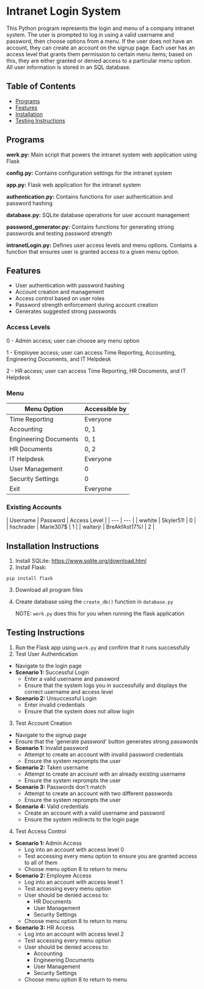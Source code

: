 # Intranet Login System
This Python program represents the login and menu of a company intranet system. The user is prompted to log in using a valid username and password, then choose options from a menu. If 
the user does not have an account, they can create an account on the signup page. 
Each user has an access level that grants them permission to certain menu items; based on this, they are either granted or denied access to a particular menu option. All user information is stored in an SQL database.

## Table of Contents

- [Programs](#programs)
- [Features](#features)
- [Installation](#installation-instructions)
- [Testing Instructions](#testing-instructions)

## Programs
**werk.py:** Main script that powers the intranet system web application using Flask

**config.py:** Contains configuration settings for the intranet system

**app.py:** Flask web application for the intranet system

**authentication.py:** Contains functions for user authentication and password hashing

**database.py:** SQLite database operations for user account management

**password_generator.py:** Contains functions for generating strong passwords and testing password strength

**intranetLogin.py:** Defines user access levels and menu options. Contains a function that ensures user is granted access to a given menu option.
## Features

- User authentication with password hashing
- Account creation and management
- Access control based on user roles
- Password strength enforcement during account creation
- Generates suggested strong passwords

### Access Levels
0 - Admin access; user can choose any menu option

1 - Employee access; user can access Time Reporting, Accounting, Engineering Documents, and IT Helpdesk

2 - HR access; user can access Time Reporting, HR Documents, and IT Helpdesk

### Menu
| Menu Option | Accessible by |
| --- | --- |
| Time Reporting | Everyone |
| Accounting | 0, 1 |
| Engineering Documents | 0, 1 |
| HR Documents | 0, 2 |
| IT Helpdesk | Everyone |
| User Management | 0 |
| Security Settings | 0 |
| Exit | Everyone |

### Existing Accounts
| Username | Password | Access Level |
| --- | --- |
| wwhite | Skyler51! | 0 |
| hschrader | Marie307$ | 1 |
| walterjr | BreAkfAst17%! | 2 |

## Installation Instructions
1. Install SQLite: https://www.sqlite.org/download.html
2. Install Flask:
  ```angular2html
pip install flask
```
3. Download all program files
4. Create database using the `create_db()` function in `database.py`

    NOTE: `werk.py` does this for you when running the flask application
## Testing Instructions
1. Run the Flask app using `werk.py` and confirm that it runs successfully
2. Test User Authentication
- Navigate to the login page
- **Scenario 1:** Successful Login
  - Enter a valid username and password
  - Ensure that the system logs you in successfully and displays the correct username and access level
- **Scenario 2:** Unsuccessful Login
  - Enter invalid credentials
  - Ensure that the system does not allow login
3. Test Account Creation
- Navigate to the signup page
- Ensure that the 'generate password' button generates strong passwords
- **Scenario 1:** Invalid password
  - Attempt to create an account with invalid password credentials
  - Ensure the system reprompts the user
- **Scenario 2:** Taken username
  - Attempt to create an account with an already existing username
  - Ensure the system reprompts the user
- **Scenario 3:** Passwords don't match
  - Attempt to create an account with two different passwords
  - Ensure the system reprompts the user
- **Scenario 4:** Valid credentials
  - Create an account with a valid username and password
  - Ensure the system redirects to the login page
4. Test Access Control
- **Scenario 1:** Admin Access
  - Log into an account with access level 0
  - Test accessing every menu option to ensure you are granted access to all of them
  - Choose menu option 8 to return to menu
- **Scenario 2:** Employee Access
  - Log into an account with access level 1
  - Test accessing every menu option
  - User should be denied access to:
    - HR Documents
    - User Management
    - Security Settings
  - Choose menu option 8 to return to menu
- **Scenario 3:** HR Access 
  - Log into an account with access level 2
  - Test accessing every menu option
  - User should be denied access to:
    - Accounting
    - Engineering Documents
    - User Management
    - Security Settings
  - Choose menu option 8 to return to menu